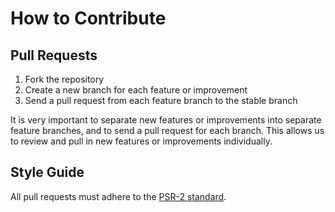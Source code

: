 # How to Contribute

## Pull Requests

1. Fork the repository
2. Create a new branch for each feature or improvement
3. Send a pull request from each feature branch to the stable branch

It is very important to separate new features or improvements into separate feature branches, and to send a
pull request for each branch. This allows us to review and pull in new features or improvements individually.

## Style Guide

All pull requests must adhere to the [PSR-2 standard](https://github.com/php-fig/fig-standards/blob/master/accepted/PSR-2-coding-style-guide.md).
